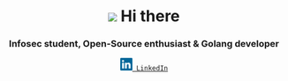 <!-- Heading -->
<h1 align="center"><img src="https://raw.githubusercontent.com/MartinHeinz/MartinHeinz/master/wave.gif" width=30px> Hi there</h1>
<h3 align="center">Infosec student, Open-Source enthusiast & Golang developer</h3>

<p align="center">
  <code><a href="https://www.linkedin.com/in/lucas-krell/" title="LinkedIn Profile"><img width="22" src="linkedin.svg"> LinkedIn</a></code>
</p>
